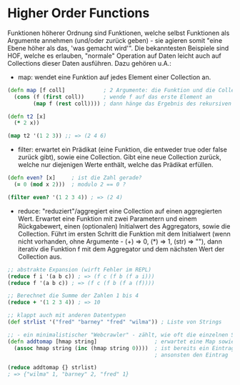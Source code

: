 # Higher Order Functions

Funktionen höherer Ordnung sind Funktionen, welche selbst Funktionen als Argumente annehmen (und/oder zurück geben) - sie agieren somit "eine Ebene höher als das, 'was gemacht wird'".
Die bekanntesten Beispiele sind HOF, welche es erlauben, "normale" Operation auf Daten leicht auch auf Collections dieser Daten ausführen. Dazu gehören u.A.:

- map: wendet eine Funktion auf jedes Element einer Collection an.

```Clojure
(defn map [f coll]            ; 2 Argumente: die Funktion und die Collection
  (cons (f (first coll))      ; wende f auf das erste Element an
        (map f (rest coll)))) ; dann hänge das Ergebnis des rekursiven Aufrufs an

(defn t2 [x]
  (* 2 x))

(map t2 '(1 2 3)) ;; => (2 4 6)
```

- filter: erwartet ein Prädikat (eine Funktion, die entweder true oder false zurück gibt), sowie eine Collection. Gibt eine neue Collection zurück, welche nur diejenigen Werte enthält, welche das Prädikat erfüllen.

```Clojure
(defn even? [x]     ; ist die Zahl gerade?
  (= 0 (mod x 2)))  ; modulo 2 == 0 ?

(filter even? '(1 2 3 4)) ; => (2 4)
```

- reduce: "reduziert"/aggregiert eine Collection auf einen aggregierten Wert. Erwartet eine Funktion mit zwei Parametern und einem Rückgabewert, einen (optionalen) Initialwert des Aggregators, sowie die Collection. Führt im ersten Schritt die Funktion mit dem Initialwert (wenn nicht vorhanden, ohne Argumente - (+) => 0, (*) => 1, (str) => ""), dann iterativ die Funktion f mit dem Aggregator und dem nächsten Wert der Collection aus.

```Clojure
;; abstrakte Expansion (wirft Fehler im REPL)
(reduce f i '(a b c)) ; => (f c (f b (f a i)))
(reduce f '(a b c)) ; => (f c (f b (f a (f))))

;; Berechnet die Summe der Zahlen 1 bis 4
(reduce + '(1 2 3 4)) ; => 10

;; klappt auch mit anderen Datentypen
(def strlist '("fred" "barney" "fred" "wilma")) ; Liste von Strings

;; - ein minimalistischer "Webcrawler" - zählt, wie oft die einzelnen Strings vorkommen
(defn addtomap [hmap string]                  ; erwartet eine Map sowie einen String
  (assoc hmap string (inc (hmap string 0))))  ; ist bereits ein Eintrag 'string' vorhanden, inkrementieren
                                              ; ansonsten den Eintrag 'string' -> 0 hinzufügen

(reduce addtomap {} strlist)
; => {"wilma" 1, "barney" 2, "fred" 1}
```
